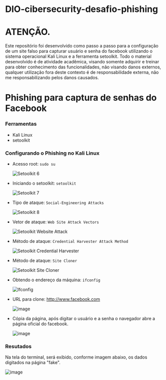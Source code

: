 # DIO-cibersecurity-desafio-phishing
# ATENÇÃO.
Este repositório foi desenvolvido como passo a passo para a configuração de um site falso para capturar usuário e senha do facebook utilizando o sistema operacional Kali Linux e a ferramenta setoolkit. Todo o material desenvolvido é de atividade acadêmica, visando somente adquirir e treinar para obter conhecimento das funcionalidades, não visando danos externos, qualquer utilização fora deste contexto é de responsabilidade externa, não me responsabilizando pelos danos causados.

# Phishing para captura de senhas do Facebook

### Ferramentas

- Kali Linux
- setoolkit

### Configurando o Phishing no Kali Linux

- Acesso root: ``` sudo su ```

  ![Setoolkit 6](https://github.com/user-attachments/assets/f5b9926e-39cd-4f2d-9b3d-2cf289e84c88)


- Iniciando o setoolkit: ``` setoolkit ```

  ![Setoolkit 7](https://github.com/user-attachments/assets/336b18d4-3b94-4a56-b314-9766d569a203)
  
- Tipo de ataque: ``` Social-Engineering Attacks ```
  
  ![Setoolkit 8](https://github.com/user-attachments/assets/94fd0dae-cc4f-466e-945f-ccf34099b570)
  
- Vetor de ataque: ``` Web Site Attack Vectors ```

  ![Setoolkit Website Attack](https://github.com/user-attachments/assets/37d0a447-842f-4cb4-ba32-1cac0f1448eb)

- Método de ataque: ```Credential Harvester Attack Method ```

  ![Setoolkit Credential Harvester](https://github.com/user-attachments/assets/5849712e-0bde-4867-a149-3a57788cf36f)

- Método de ataque: ``` Site Cloner ```
  
  ![Setoolkit Site Cloner](https://github.com/user-attachments/assets/64d6d70e-c245-4b6f-834d-443bee7a7153)

- Obtendo o endereço da máquina: ``` ifconfig ```

  ![Ifconfig](https://github.com/user-attachments/assets/62ecb9ad-c84e-4a4e-b77b-8d19cb1e93b8)

- URL para clone: http://www.facebook.com

  ![image](https://github.com/user-attachments/assets/cd44fc1e-bd0d-4a43-86d8-2728c3a60862)

- Cópia da página, após digitar o usuário e a senha o navegador abre a página oficial do facebook.

  ![image](https://github.com/user-attachments/assets/132bfd74-5fbe-4a4c-8f40-2433dc4f93e9)

### Resutados

Na tela do terminal, será exibido, conforme imagem abaixo, os dados digitados na página "fake".

  ![image](https://github.com/user-attachments/assets/31bd26c1-58ae-41c0-a7c4-7b2e576701be)


